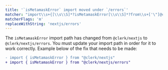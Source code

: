 ```yaml
---
title: '`isMetamaskError` import moved under `/errors`'
matcher: "import\\s+{[\\s\\S]*?isMetamaskError[\\s\\S]*?from\\s+['\"]@clerk\\/(nextjs)[\\s\\S]*?['\"]"
matcherFlags: 'm'
replaceWithString: 'nextjs/errors'
---
```


The `isMetamaskError` import path has changed from `@clerk/nextjs` to `@clerk/nextjs/errors`. You must update your import path in order for it to work correctly. Example below of the fix that needs to be made:

```diff
- import { isMetamaskError } from "@clerk/nextjs"
+ import { isMetamaskError } from "@clerk/nextjs/errors"
```
